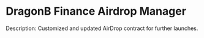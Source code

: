 
# DragonB Finance Airdrop Manager

Description: Customized and updated AirDrop contract for further launches. 
